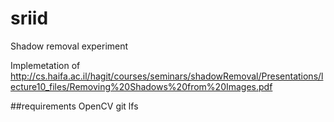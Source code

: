 # sriid
Shadow removal experiment

Implemetation of http://cs.haifa.ac.il/hagit/courses/seminars/shadowRemoval/Presentations/lecture10_files/Removing%20Shadows%20from%20Images.pdf

##requirements
OpenCV
git lfs


